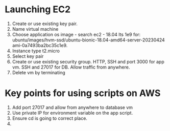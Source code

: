 # Launching EC2
1. Create or use existing key pair.
2. Name virtual machine
3. Choose application os image - search ec2 - 18.04 lts 1e9 for: ubuntu/images/hvm-ssd/ubuntu-bionic-18.04-amd64-server-20230424 ami-0a7493ba2bc35c1e9. 
4. Instance type t2.micro
5. Select key pair
6. Create or use existing security group. HTTP, SSH and port 3000 for app vm. SSH and 27017 for DB. Allow traffic from anywhere.
7. Delete vm by terminating 

# Key points for using scripts on AWS
1. Add port 27017 and allow from anywhere to database vm
2. Use private IP for environment variable on the app script.
3. Ensure cd is going to correct place.
4. 